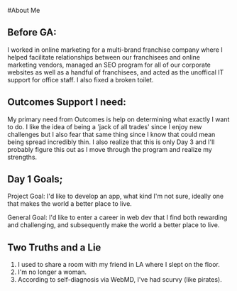 #About Me

## Before GA:
I worked in online marketing for a multi-brand franchise company where I helped facilitate relationships between our franchisees and online marketing vendors, managed an SEO program for all of our corporate websites as well as a handful of franchisees, and acted as the unoffical IT support for office staff. I also fixed a broken toilet.

## Outcomes Support I need:
My primary need from Outcomes is help on determining what exactly I want to do. I like the idea of being a 'jack of all trades' since I enjoy new challenges but I also fear that same thing since I know that could mean being spread incredibly thin. I also realize that this is only Day 3 and I'll probably figure this out as I move through the program and realize my strengths.

## Day 1 Goals;
Project Goal: I'd like to develop an app, what kind I'm not sure, ideally one that makes the world a better place to live. 

General Goal: I'd like to enter a career in web dev that I find both rewarding and challenging, and subsequently make the world a better place to live.

## Two Truths and a Lie
1) I used to share a room with my friend in LA where I slept on the floor.
2) I'm no longer a woman.
3) According to self-diagnosis via WebMD, I've had scurvy (like pirates).
